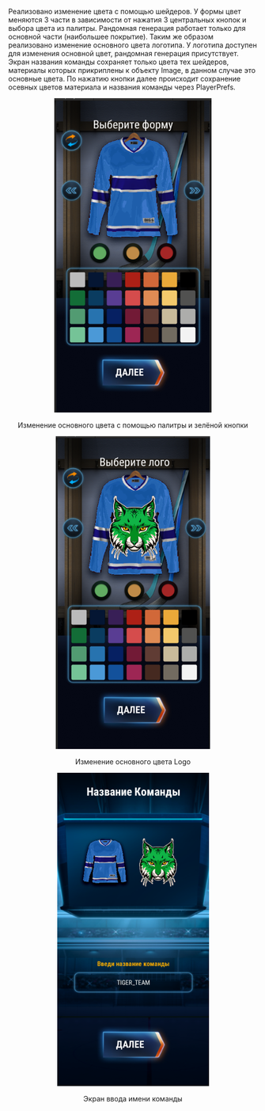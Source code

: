 Реализовано изменение цвета с помощью шейдеров. У формы цвет меняются 3 части в зависимости от нажатия 3 центральных кнопок и выбора цвета из палитры. Рандомная генерация работает только для основной части (наибольшее покрытие). 
Таким же образом реализовано  изменение основного цвета логотипа. У логотипа доступен для изменения основной цвет, рандомная генерация присутствует.
Экран названия команды сохраняет только цвета тех шейдеров, материалы которых прикриплены к объекту Image, в данном случае это основные цвета. 
По нажатию кнопки далее происходит сохранение осевных цветов материала и названия команды через PlayerPrefs.
<div align="center">
    <img src="main_color.png" >
    <p>Изменение основного цвета с помощью палитры и зелёной кнопки</p>
</div>
<div align="center">
    <img src="logo_color.png" >
    <p>Изменение основного цвета Logo</p>
</div>
<div align="center">
    <img src="team_name.png" >
    <p>Экран ввода имени команды</p>
</div>

